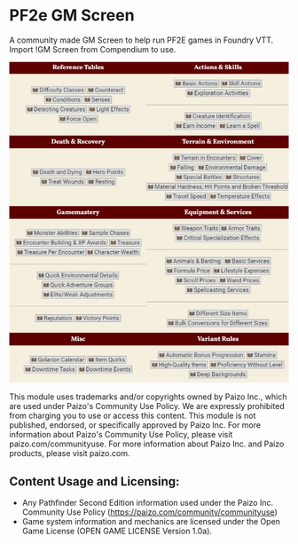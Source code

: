 # PF2e GM Screen

A community made GM Screen to help run PF2E games in Foundry VTT.
Import !GM Screen from Compendium to use.

![Preview](Preview.jpg)

This module uses trademarks and/or copyrights owned by Paizo Inc., which are used under Paizo's Community Use Policy. We are expressly prohibited from charging you to use or access this content. This module is not published, endorsed, or specifically approved by Paizo Inc. For more information about Paizo's Community Use Policy, please visit paizo.com/communityuse. For more information about Paizo Inc. and Paizo products, please visit paizo.com.

## Content Usage and Licensing:

- Any Pathfinder Second Edition information used under the Paizo Inc. Community Use Policy (https://paizo.com/community/communityuse)
- Game system information and mechanics are licensed under the Open Game License (OPEN GAME LICENSE Version 1.0a).
